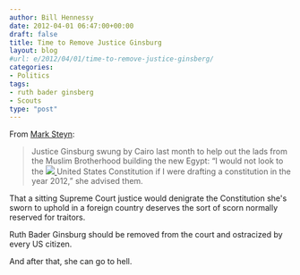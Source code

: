 ```yaml
---
author: Bill Hennessy
date: 2012-04-01 06:47:00+00:00
draft: false
title: Time to Remove Justice Ginsburg
layout: blog
#url: e/2012/04/01/time-to-remove-justice-ginsberg/
categories:
- Politics
tags:
- ruth bader ginsberg
- Scouts
type: "post"
---
```


From [Mark Steyn](https://www.nationalreview.com/articles/294947/swingin-kennedy-mark-steyn):



> Justice Ginsburg swung by Cairo last month to help out the lads from the Muslim Brotherhood building the new Egypt: “I would not look to the [![](https://hennessysview.com/wp-content/uploads/2012/03/ginsburg1-150x150.jpg)
](https://hennessysview.com/wp-content/uploads/2012/03/ginsburg1.jpg)United States Constitution if I were drafting a constitution in the year 2012,” she advised them.



That a sitting Supreme Court justice would denigrate the Constitution she's sworn to uphold in a foreign country deserves the sort of scorn normally reserved for traitors.

Ruth Bader Ginsburg should be removed from the court and ostracized by every US citizen.

And after that, she can go to hell.
